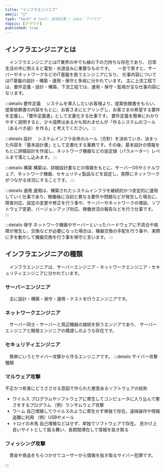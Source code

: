 ```yaml
---
title: "インフラエンジニア"
emoji: "👏"
type: "tech" # tech: 技術記事 / idea: アイデア
topics: [クラウド]
published: true
---
```

## インフラエンジニアとは
　インフラエンジニアとはIT業界の中でも縁の下の力持ちな存在であり、
日常生活の中に例えると電気・水道並みに重要なものです。
　一言で表すと、サーバーやネットワークなどのIT基盤を扱うエンジニアになり、
仕事内容についてはIT基盤の設計・構築・運用・保守と多岐に分かれています。
主に上流工程では、要件定義・設計・構築、下流工程では、運用・保守・監視が主な仕事内容になリます。

:::details 要件定義
　システムを導入したいお客様より、提案依頼書をもらい、提案依頼書の内容をもとに、お客さまにヒアリングし、お客さまの希望する要件を定義し、「要件定義書」として文書化する仕事です。
要件定義を簡単にわかりやすく説明すると、少々語弊はあるかも知れませんが「作るシステムのゴール（あるべき姿）を作る」と考えてください。
:::

:::details 設計
　システムインフラ全体のルール（方針）を決めていき、決まった内容を「基本設計書」として文書化する業務です。その後、基本設計の情報をもとに詳細設計を作成し、ネットワーク機器などの設定値（パラメーター）レベルまで落とし込みます。
:::

:::details 構築
構築は、詳細設計書などの情報をもとに、サーバーOSやミドルウェア、ネットワーク機器、セキュリティ製品などを設定し、実際にネットワークがつながる状況にすることです。
:::

:::details 運用
運用は、構築されたシステムインフラを継続的かつ安定的に運用していく仕事であり、稼働後に当初と異なる要件や問題などが発生した場合に、障害対応、設定の変更や修正を行う事や、サーバーやネットワークの増設、ソフトウェア変更、バージョンアップ対応、稼働状況の報告などを行う仕事です。
:::

:::details 保守
ネットワーク機器やサーバーといったハードウェアに不具合や故障が発生し、交換などが必要になった場合は、機器交換の手配を行う事や、実際に手を動かして機器交換を行う事を保守と言います。
:::


## インフラエンジニアの種類
　インフラエンジニアは、サーバーエンジニア・ネットワークエンジニア・セキュリティエンジニアに分かれています。
　
### サーバーエンジニア
　主に設計・構築・保守・運用・テストを行うエンジニアです。
　
### ネットワークエンジニア
　サーバー同士・サーバーと周辺機器の接続を担うエンジアであり、
サーバーエンジニアと開発エンジニアの橋渡しのような存在です。

### セキュリティエンジニア
　簡単にいうとサイバー攻撃から守るエンジニアです。
:::details サイバー攻撃種類
### マルウェア攻撃
不正かつ有害にどうささせる意図で作られた悪意あるソフトウェアの総称
* ウイルス
プログラムやソフトウェアに寄生してコンピュータに入り込んで悪さをするプログラム
（例）ランサムウェア攻撃
* ワーム
自己増殖してウイルスのように寄生せず単独で存在。遠隔操作や情報盗難に利用
（例）USBやメール
* トロイの木馬
自己増殖などはせず、単独でソフトウェアで存在。
見かけ上良いサイトとして振る舞い、長期間滞在して情報を抜き取る


### フィッシング攻撃
　賞金や景品をちらつかせてユーザーから情報を抜き取るサイバー犯罪です。

:::



